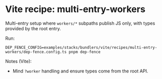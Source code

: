 # Vite recipe: multi-entry-workers

Multi-entry setup where `workers/*` subpaths publish JS only, with types provided by the root entry.

Run:
```
DEP_FENCE_CONFIG=examples/stacks/bundlers/vite/recipes/multi-entry-workers/dep-fence.config.ts pnpm dep-fence
```

Notes (Vite):
- Mind `?worker` handling and ensure types come from the root API.
